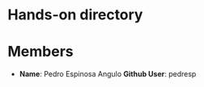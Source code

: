 Hands-on directory
==================

# Members

* **Name**: Pedro Espinosa Angulo **Github User**: pedresp